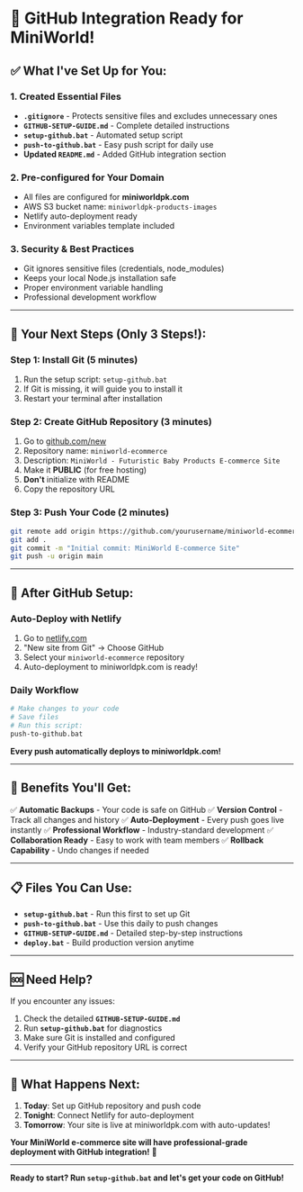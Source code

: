 # 🎉 GitHub Integration Ready for MiniWorld!

## ✅ **What I've Set Up for You:**

### **1. Created Essential Files**
- **`.gitignore`** - Protects sensitive files and excludes unnecessary ones
- **`GITHUB-SETUP-GUIDE.md`** - Complete detailed instructions
- **`setup-github.bat`** - Automated setup script
- **`push-to-github.bat`** - Easy push script for daily use
- **Updated `README.md`** - Added GitHub integration section

### **2. Pre-configured for Your Domain**
- All files are configured for **miniworldpk.com**
- AWS S3 bucket name: `miniworldpk-products-images`
- Netlify auto-deployment ready
- Environment variables template included

### **3. Security & Best Practices**
- Git ignores sensitive files (credentials, node_modules)
- Keeps your local Node.js installation safe
- Proper environment variable handling
- Professional development workflow

---

## 🚀 **Your Next Steps (Only 3 Steps!):**

### **Step 1: Install Git (5 minutes)**
1. Run the setup script: `setup-github.bat`
2. If Git is missing, it will guide you to install it
3. Restart your terminal after installation

### **Step 2: Create GitHub Repository (3 minutes)**
1. Go to [github.com/new](https://github.com/new)
2. Repository name: `miniworld-ecommerce`
3. Description: `MiniWorld - Futuristic Baby Products E-commerce Site`
4. Make it **PUBLIC** (for free hosting)
5. **Don't** initialize with README
6. Copy the repository URL

### **Step 3: Push Your Code (2 minutes)**
```bash
git remote add origin https://github.com/yourusername/miniworld-ecommerce.git
git add .
git commit -m "Initial commit: MiniWorld E-commerce Site"
git push -u origin main
```

---

## 🌟 **After GitHub Setup:**

### **Auto-Deploy with Netlify**
1. Go to [netlify.com](https://netlify.com)
2. "New site from Git" → Choose GitHub
3. Select your `miniworld-ecommerce` repository
4. Auto-deployment to miniworldpk.com is ready!

### **Daily Workflow**
```bash
# Make changes to your code
# Save files
# Run this script:
push-to-github.bat
```

**Every push automatically deploys to miniworldpk.com!**

---

## 🎯 **Benefits You'll Get:**

✅ **Automatic Backups** - Your code is safe on GitHub
✅ **Version Control** - Track all changes and history
✅ **Auto-Deployment** - Every push goes live instantly
✅ **Professional Workflow** - Industry-standard development
✅ **Collaboration Ready** - Easy to work with team members
✅ **Rollback Capability** - Undo changes if needed

---

## 📋 **Files You Can Use:**

- **`setup-github.bat`** - Run this first to set up Git
- **`push-to-github.bat`** - Use this daily to push changes
- **`GITHUB-SETUP-GUIDE.md`** - Detailed step-by-step instructions
- **`deploy.bat`** - Build production version anytime

---

## 🆘 **Need Help?**

If you encounter any issues:
1. Check the detailed **`GITHUB-SETUP-GUIDE.md`**
2. Run **`setup-github.bat`** for diagnostics
3. Make sure Git is installed and configured
4. Verify your GitHub repository URL is correct

---

## 🎉 **What Happens Next:**

1. **Today**: Set up GitHub repository and push code
2. **Tonight**: Connect Netlify for auto-deployment
3. **Tomorrow**: Your site is live at miniworldpk.com with auto-updates!

**Your MiniWorld e-commerce site will have professional-grade deployment with GitHub integration!** 🚀

---

**Ready to start? Run `setup-github.bat` and let's get your code on GitHub!** 